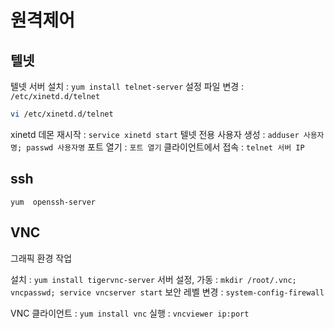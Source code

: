 # 원격제어

## 텔넷

텔넷 서버 설치 : `yum install telnet-server`
설정 파일 변경 : `/etc/xinetd.d/telnet`

```bash
vi /etc/xinetd.d/telnet

```

xinetd 데몬 재시작 : `service xinetd start`
텔넷 전용 사용자 생성 : `adduser 사용자명; passwd 사용자명`
포트 열기 : `포트 열기`
클라이언트에서 접속 : `telnet 서버 IP`

## ssh

`yum  openssh-server`

## VNC

그래픽 환경 작업

설치 : `yum install tigervnc-server`
서버 설정, 가동 : `mkdir /root/.vnc; vncpasswd; service vncserver start`
보안 레벨 변경 : `system-config-firewall`

VNC 클라이언트 : `yum install vnc`
실행 : `vncviewer ip:port` 
